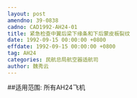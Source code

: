```yaml
---
layout: post
amendno: 39-0838
cadno: CAD1992-AH24-01
title: 紧急检查中翼后梁下缘条和下后蒙皮板裂纹
date: 1992-09-15 00:00:00 +0800
effdate: 1992-09-15 00:00:00 +0800
tag: AH24
categories: 民航总局航空器适航司
author: 魏秀云
---
```


##适用范围:
所有AH24飞机

